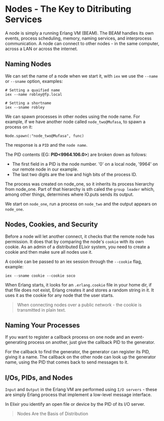 # Nodes - The Key to Ditributing Services

A node is simply a running Erlang VM (BEAM). The BEAM handles its own events, process scheduling, memory, naming services, and interprocess communication. A node can connect to other nodes - in the same computer, across a LAN or across the internet.

## Naming Nodes

We can set the name of a node when we start it, with `iex` we use the `--name` or `--sname` option, examples:
```
# Setting a quaified name
iex --name robley@fp.local

# Setting a shortname
iex --sname robley
```

We can spawn processes in other nodes using the node name. For example, if we have another node called `node_two@Mufasa`, to spawn a process on it:
```
Node.spawn(:"node_two@Mufasa", func)
```

The response is a `PID` and the `node name`.

The PID contents (EG: **PID<9964.106.0>**) are broken down as follows:
  - The first field in a PID is the node number. '0' on a local node, '9964' on our remote node in our example.
  - The last two digits are the low and high bits of the process ID.

The process was created on node_one, so it inherits its process hierarchy from node_one. Part of that hierarchy is sth caled the `group leader` which, among other things, determines where IO.puts sends its output.

We start on `node_one`, run a process on `node_two` and the output appears on `node_one`.

## Nodes, Cookies, and Security

Before a node will let another connect, it checks that the remote node has permission. It does that by comparing the node's `cookie` with its own cookie. As an admin of a distributed ELixir system, you need to create a cookie and then make sure all nodes use it.

A cookie can be passed to an iex session through the `--cookie` flag, example:
```
iex --sname cookie --cookie soco
```

When Erlang starts, it looks for an `.erlang.cookie` file in your home dir, if that file does not exist, Erlang creates it and stores a random string in it. It uses it as the cookie for any node that the user starts.

> When connecting nodes over a public network - the cookie is transmitted in plain text.

## Naming Your Processes

If you want to register a callback process on one node and an event-generating process on another, just give the callback PID to the generator.

For the callback to find the generator, the generator can register its PID, giving it a name. The callback on the other node can look up the generator name, using the PID that comes back to send messages to it.

## I/Os, PIDs, and Nodes

`Input` and `Output` in the Erlang VM are performed using `I/O servers` - these are simply Erlang process that implement a low-level message interface.

In Elixir you identify an open file or device by the PID of its I/O server.

> Nodes Are the Basis of Distribution
